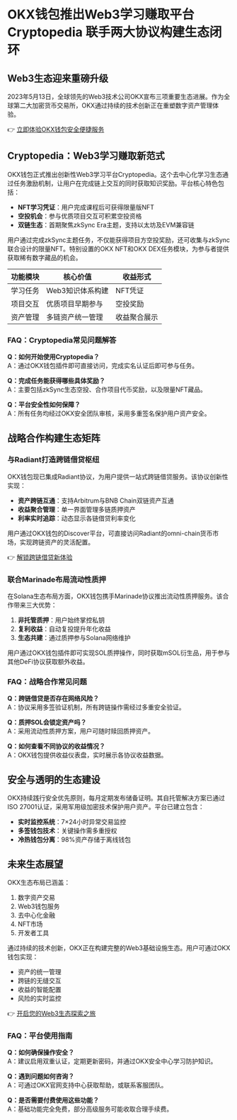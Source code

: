 # OKX钱包推出Web3学习赚取平台Cryptopedia 联手两大协议构建生态闭环

## Web3生态迎来重磅升级

2023年5月13日，全球领先的Web3技术公司OKX宣布三项重要生态进展。作为全球第二大加密货币交易所，OKX通过持续的技术创新正在重塑数字资产管理体验。

👉 [立即体验OKX钱包安全便捷服务](https://bit.ly/okx_welcome)

## Cryptopedia：Web3学习赚取新范式

OKX钱包正式推出创新性Web3学习平台Cryptopedia。这个去中心化学习生态通过任务激励机制，让用户在完成链上交互的同时获取知识奖励。平台核心特色包括：

- **NFT学习凭证**：用户完成课程后可获得限量版NFT
- **空投机会**：参与优质项目交互可积累空投资格
- **双链生态**：首期聚焦zkSync Era主题，支持以太坊及EVM兼容链

用户通过完成zkSync主题任务，不仅能获得项目方空投奖励，还可收集与zkSync联合设计的限量NFT。特别设置的OKX NFT和OKX DEX任务模块，为参与者提供获取稀有数字藏品的机会。

| 功能模块        | 核心价值                | 收益形式          |
|-----------------|-------------------------|-------------------|
| 学习任务        | Web3知识体系构建        | NFT凭证           |
| 项目交互        | 优质项目早期参与        | 空投奖励          |
| 资产管理        | 多链资产统一管理        | 收益聚合展示      |

### FAQ：Cryptopedia常见问题解答

**Q：如何开始使用Cryptopedia？**  
A：通过OKX钱包插件即可直接访问，完成实名认证后即可参与任务。

**Q：完成任务能获得哪些具体奖励？**  
A：主要包括zkSync生态空投、合作项目代币奖励，以及限量NFT藏品。

**Q：平台安全性如何保障？**  
A：所有任务均经过OKX安全团队审核，采用多重签名保护用户资产安全。

## 战略合作构建生态矩阵

### 与Radiant打造跨链借贷枢纽

OKX钱包现已集成Radiant协议，为用户提供一站式跨链借贷服务。该协议创新性实现：

- **资产跨链互通**：支持Arbitrum与BNB Chain双链资产互通
- **收益聚合管理**：单一界面管理多链质押资产
- **利率实时追踪**：动态显示各链借贷利率变化

用户通过OKX钱包的Discover平台，可直接访问Radiant的omni-chain货币市场，实现跨链资产的灵活配置。

👉 [解锁跨链借贷新体验](https://bit.ly/okx_welcome)

### 联合Marinade布局流动性质押

在Solana生态布局方面，OKX钱包携手Marinade协议推出流动性质押服务。该合作带来三大优势：

1. **非托管质押**：用户始终掌控私钥
2. **复利收益**：自动复投提升年化收益
3. **生态共建**：通过质押参与Solana网络维护

用户通过OKX钱包插件即可实现SOL质押操作，同时获取mSOL衍生品，用于参与其他DeFi协议获取额外收益。

### FAQ：战略合作常见问题

**Q：跨链借贷是否存在网络风险？**  
A：协议采用多签验证机制，所有跨链操作需经过多重安全验证。

**Q：质押SOL会锁定资产吗？**  
A：采用流动性质押方案，用户可随时赎回质押资产。

**Q：如何查看不同协议的收益情况？**  
A：OKX钱包提供收益仪表盘，实时展示各协议收益数据。

## 安全与透明的生态建设

OKX持续践行安全优先原则，每月定期发布储备证明。其自托管解决方案已通过ISO 27001认证，采用军用级加密技术保护用户资产。平台已建立包含：

- **实时监控系统**：7×24小时异常交易监控
- **多签钱包技术**：关键操作需多重授权
- **冷热钱包分离**：98%资产存储于离线钱包

## 未来生态展望

OKX生态布局已涵盖：

1. 数字资产交易
2. Web3钱包服务
3. 去中心化金融
4. NFT市场
5. 开发者工具

通过持续的技术创新，OKX正在构建完整的Web3基础设施生态。用户可通过OKX钱包实现：

- 资产的统一管理
- 跨链的无缝交互
- 收益的智能配置
- 风险的实时监控

👉 [开启您的Web3生态探索之旅](https://bit.ly/okx_welcome)

### FAQ：平台使用指南

**Q：如何确保操作安全？**  
A：建议启用双重认证，定期更新密码，并通过OKX安全中心学习防护知识。

**Q：遇到问题如何咨询？**  
A：可通过OKX官网支持中心获取帮助，或联系客服团队。

**Q：是否需要付费使用这些功能？**  
A：基础功能完全免费，部分高级服务可能收取合理手续费。